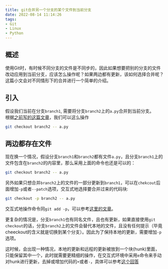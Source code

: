```yaml
---
title: git合并另一个分支的某个文件到当前分支
date: 2022-08-14 11:14:26
tags:
- Git
- Linux
- Python
---
```

## 概述
使用Git时，有时候不同分支的文件是不同步的，因此如果想要把别的分支的文件改动应用到当前分支，应该怎么操作呢？如果两边都有更新，该如何选择合并呢？这篇小文会对不同情形下的合并进行一个简单的介绍。
<!--more-->

## 引入
假设我们当前在分支`branch1`, 需要将分支`branch2`上的`a.py`合并到当前分支。  
根据[之前写的这篇文章](https://vra.github.io/2021/09/25/git-copy-from-another-branch)，我们可以这么操作
```bash
git checkout branch2 -- a.py
```
## 两边都存在文件
现在换一个情况，假设分支`branch1`和`branch2`都有文件`a.py`，且分支`branch1`上的文件包含在`branch2`的内容里，那么采用上面的命令也还是可以的：
```bash
git checkout branch2 -- a.py
```

另外如果只想合并`branch2`上的文件的一部分更新到`branch1`，可以在`chekcout`后面增加`-p`或者`--patch`选项，交互式地选择要合并过来的代码块:
```bash
git checkout -p branch2 -- a.py
```
交互式地操作命令同`git add -p`，可以参考[这里的文章](https://vra.github.io/2022/06/17/git-add-part-of-a-file/)。


更复杂的情况是，分支`branch1`也有同名文件，且也有更新，如果直接使用`git checkout`的话，分支`branch2`上的文件会替代本地的文件，且没有任何提示（毕竟cheeckout的含义就是切换到某个分支）。因此为了保持本地的更新，需要增加`-p`选项。

这时候，会出现一种情况，本地的更新和远程的更新被放到一个块(hunk)里面，只能保留其中一个，此时就需要更精细的操作，在交互式环境中采用`e`命令来手动对hunk进行更新，去掉或增加代码的`+`或者`-`，具体可以参考[这个回答](https://stackoverflow.com/a/6290646)

